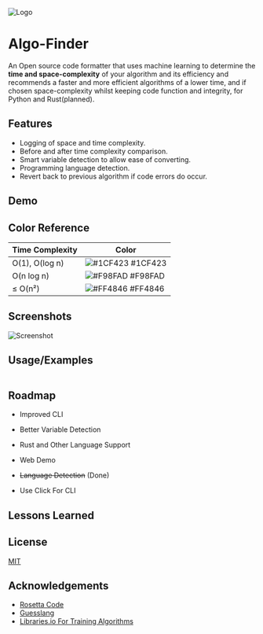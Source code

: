 ![Logo](https://raw.githubusercontent.com/AbTrax/algofinder/main/res/Algo%20Finder%20Banner.png)

# Algo-Finder

An Open source code formatter that uses machine learning to determine the **time and space-complexity** of your algorithm
and its efficiency and recommends a faster and more efficient algorithms of a lower time, and if chosen space-complexity whilst keeping
code function and integrity, for Python and Rust(planned).

## Features

- Logging of space and time complexity.
- Before and after time complexity comparison.
- Smart variable detection to allow ease of converting.
- Programming language detection.
- Revert back to previous algorithm if code errors do occur.

## Demo

## Color Reference

| Time Complexity             | Color                                                                |
| ----------------- | ------------------------------------------------------------------ |
| O(1), O(log n) | ![#1CF423](https://placehold.co/10/00ff9f/1cf423.png) #1CF423 |
| O(n log n) | ![#F98FAD](https://placehold.co/10/f98fad/f98fad.png) #F98FAD |
| ≤ O(n²)  | ![#FF4846](https://placehold.co/10/ff4846/ff4846.png) #FF4846 |

## Screenshots

![Screenshot](Temp)

## Usage/Examples

```bash

```

## Roadmap

- Improved CLI

- Better Variable Detection

- Rust and Other Language Support

- Web Demo

- ~~Language Detection~~ (Done)

- Use Click For CLI

## Lessons Learned

## License

[MIT](https://choosealicense.com/licenses/mit/)

## Acknowledgements

- [Rosetta Code](https://rosettacode.org/wiki/Rosetta_Code)
- [Guesslang](https://github.com/yoeo/guesslang)
- [Libraries.io For Training Algorithms](https://libraries.io/data)
